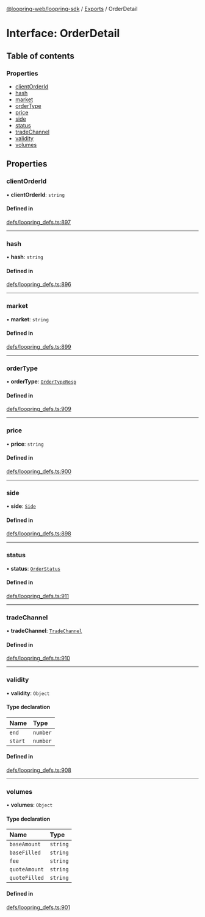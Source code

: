 [@loopring-web/loopring-sdk](../README.md) / [Exports](../modules.md) / OrderDetail

# Interface: OrderDetail

## Table of contents

### Properties

- [clientOrderId](OrderDetail.md#clientorderid)
- [hash](OrderDetail.md#hash)
- [market](OrderDetail.md#market)
- [orderType](OrderDetail.md#ordertype)
- [price](OrderDetail.md#price)
- [side](OrderDetail.md#side)
- [status](OrderDetail.md#status)
- [tradeChannel](OrderDetail.md#tradechannel)
- [validity](OrderDetail.md#validity)
- [volumes](OrderDetail.md#volumes)

## Properties

### clientOrderId

• **clientOrderId**: `string`

#### Defined in

[defs/loopring_defs.ts:897](https://github.com/Loopring/loopring_sdk/blob/427d9da/src/defs/loopring_defs.ts#L897)

___

### hash

• **hash**: `string`

#### Defined in

[defs/loopring_defs.ts:896](https://github.com/Loopring/loopring_sdk/blob/427d9da/src/defs/loopring_defs.ts#L896)

___

### market

• **market**: `string`

#### Defined in

[defs/loopring_defs.ts:899](https://github.com/Loopring/loopring_sdk/blob/427d9da/src/defs/loopring_defs.ts#L899)

___

### orderType

• **orderType**: [`OrderTypeResp`](../enums/OrderTypeResp.md)

#### Defined in

[defs/loopring_defs.ts:909](https://github.com/Loopring/loopring_sdk/blob/427d9da/src/defs/loopring_defs.ts#L909)

___

### price

• **price**: `string`

#### Defined in

[defs/loopring_defs.ts:900](https://github.com/Loopring/loopring_sdk/blob/427d9da/src/defs/loopring_defs.ts#L900)

___

### side

• **side**: [`Side`](../enums/Side.md)

#### Defined in

[defs/loopring_defs.ts:898](https://github.com/Loopring/loopring_sdk/blob/427d9da/src/defs/loopring_defs.ts#L898)

___

### status

• **status**: [`OrderStatus`](../enums/OrderStatus.md)

#### Defined in

[defs/loopring_defs.ts:911](https://github.com/Loopring/loopring_sdk/blob/427d9da/src/defs/loopring_defs.ts#L911)

___

### tradeChannel

• **tradeChannel**: [`TradeChannel`](../enums/TradeChannel.md)

#### Defined in

[defs/loopring_defs.ts:910](https://github.com/Loopring/loopring_sdk/blob/427d9da/src/defs/loopring_defs.ts#L910)

___

### validity

• **validity**: `Object`

#### Type declaration

| Name | Type |
| :------ | :------ |
| `end` | `number` |
| `start` | `number` |

#### Defined in

[defs/loopring_defs.ts:908](https://github.com/Loopring/loopring_sdk/blob/427d9da/src/defs/loopring_defs.ts#L908)

___

### volumes

• **volumes**: `Object`

#### Type declaration

| Name | Type |
| :------ | :------ |
| `baseAmount` | `string` |
| `baseFilled` | `string` |
| `fee` | `string` |
| `quoteAmount` | `string` |
| `quoteFilled` | `string` |

#### Defined in

[defs/loopring_defs.ts:901](https://github.com/Loopring/loopring_sdk/blob/427d9da/src/defs/loopring_defs.ts#L901)
